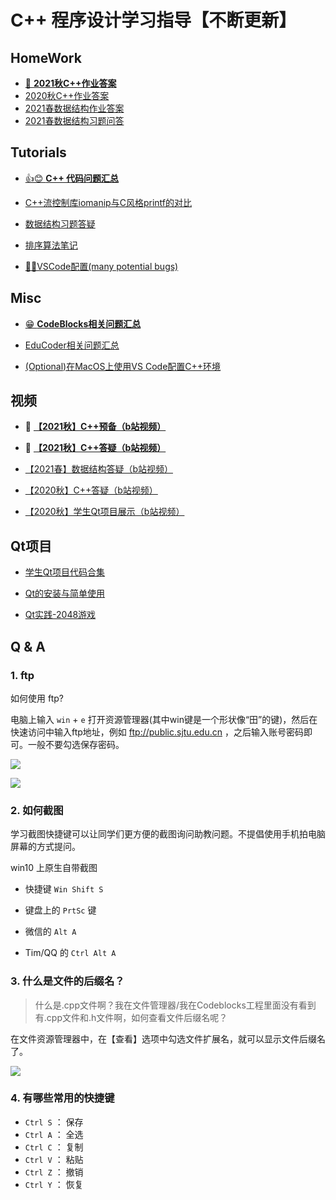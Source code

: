 # C++ 程序设计学习指导【不断更新】


## HomeWork

* [👀  **2021秋C++作业答案**](codes/21fall/README.md)
* [2020秋C++作业答案](codes/20fall/README.md)
* [2021春数据结构作业答案](codes/21spring/README.md)
* [2021春数据结构习题问答](tutorials/DS-quiz.md)

## Tutorials


* [👍😊 **C++ 代码问题汇总**](tutorials/Cpp.md)

* [C++流控制库iomanip与C风格printf的对比](tutorials/CppFormat.md)


* [数据结构习题答疑](tutorials/DS-quiz.md)

* [排序算法笔记](codes/sort/sort.md)

* [🤦‍♂️VSCode配置(many potential bugs)](codes/VSCode)


## Misc

* [😁 **CodeBlocks相关问题汇总**](tutorials/CodeBlocks.md)

* [EduCoder相关问题汇总](tutorials/EduCoder.md)

* [(Optional)在MacOS上使用VS Code配置C++环境](https://code.visualstudio.com/docs/cpp/config-clang-mac)



## 视频


* 👀 [**【2021秋】C++预备（b站视频）**](https://www.bilibili.com/video/BV1n34y1U7Y3/)
* 👀 [**【2021秋】C++答疑（b站视频）**](https://b23.tv/qk3cBg)


* [【2021春】数据结构答疑（b站视频）](https://www.bilibili.com/video/BV1Hp4y1t77L/)
* [【2020秋】C++答疑（b站视频）](https://www.bilibili.com/video/BV1mt4y1a71t/)
* [【2020秋】学生Qt项目展示（b站视频）](https://www.bilibili.com/video/BV1Hr4y1T7y1)


## Qt项目 

* [学生Qt项目代码合集](https://gitee.com/OneForward/QtGallery)

* [Qt的安装与简单使用](tutorials/qt-install.md)

* [Qt实践-2048游戏](tutorials/qt-2048-v1.md)




<!-- <details>
  <summary> Q & A  </summary> -->
## Q & A
### 1. ftp

如何使用 ftp?

电脑上输入 `win` + `e` 打开资源管理器(其中win键是一个形状像“田”的键)，然后在快速访问中输入ftp地址，例如 ftp://public.sjtu.edu.cn ，之后输入账号密码即可。一般不要勾选保存密码。

![](tutorials/imgs/ftp_start.png)

![](tutorials/imgs/ftp_url.png)

### 2. 如何截图

学习截图快捷键可以让同学们更方便的截图询问助教问题。不提倡使用手机拍电脑屏幕的方式提问。

win10 上原生自带截图

- 快捷键 `Win Shift S` 
- 键盘上的 `PrtSc` 键

- 微信的 `Alt A` 
- Tim/QQ 的 `Ctrl Alt A`

### 3. 什么是文件的后缀名？

> 什么是.cpp文件啊？我在文件管理器/我在Codeblocks工程里面没有看到有.cpp文件和.h文件啊，如何查看文件后缀名呢？

在文件资源管理器中，在【查看】选项中勾选文件扩展名，就可以显示文件后缀名了。

![](tutorials/imgs/file_ext.png)

### 4. 有哪些常用的快捷键

* `Ctrl S` ： 保存
* `Ctrl A` ： 全选
* `Ctrl C` ： 复制
* `Ctrl V` ： 粘贴
* `Ctrl Z` ： 撤销
* `Ctrl Y` ： 恢复

<!-- </details> -->

